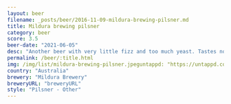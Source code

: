 ```yaml
---
layout: beer
filename: _posts/beer/2016-11-09-mildura-brewing-pilsner.md
title: Mildura brewing pilsner
category: beer
score: 3.5
beer-date: "2021-06-05"
desc: "Another beer with very little fizz and too much yeast. Tastes nothing like a pilsner, more like a cider"
permalink: /beer/:title.html
img: /img/list/mildura-brewing-pilsner.jpeguntappd: "https://untappd.com/b/mildura-brewery-pilsner/3184215"
country: "Australia"
brewery: "Mildura Brewery"
breweryURL: "breweryURL"
style: "Pilsner - Other"
---
```

